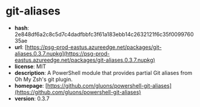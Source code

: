 # git-aliases

- **hash**: 2e848df6a2c8c5d7c4dadfbbfc3f61a183ebb14c2632121f6c35f009976035ae
- **url**: [https://psg-prod-eastus.azureedge.net/packages/git-aliases.0.3.7.nupkg](https://psg-prod-eastus.azureedge.net/packages/git-aliases.0.3.7.nupkg)
- **license**: MIT
- **description**: A PowerShell module that provides partial Git aliases from Oh My Zsh's git plugin.
- **homepage**: [https://github.com/gluons/powershell-git-aliases](https://github.com/gluons/powershell-git-aliases)
- **version**: 0.3.7

